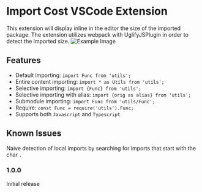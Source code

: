 # Import Cost VSCode Extension

This extension will display inline in the editor the size of the imported package.
The extension utilizes webpack with UglifyJSPlugin in order to detect the imported size.
![Example Image](https://file-gwpnofjfte.now.sh/Screen%20Shot%202017-07-15%20at%202.13.55%20PM.png)

## Features

- Default importing: `import Func from 'utils';`
- Entire content importing: `import * as Utils from 'utils';`
- Selective importing: `import {Func} from 'utils';`
- Selective importing with alias: `import {orig as alias} from 'utils';`
- Submodule importing: `import Func from 'utils/Func';`
- Require: `const Func = require('utils').Func;`
- Supports both `Javascript` and `Typescript`

## Known Issues

Naive detection of local imports by searching for imports that start with the char `.`

### 1.0.0

Initial release